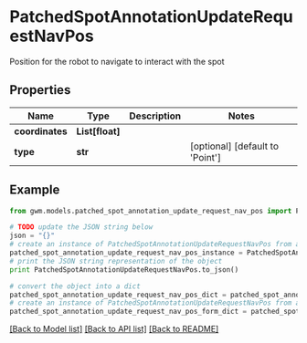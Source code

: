 # PatchedSpotAnnotationUpdateRequestNavPos

Position for the robot to navigate to interact with the spot

## Properties
Name | Type | Description | Notes
------------ | ------------- | ------------- | -------------
**coordinates** | **List[float]** |  | 
**type** | **str** |  | [optional] [default to 'Point']

## Example

```python
from gwm.models.patched_spot_annotation_update_request_nav_pos import PatchedSpotAnnotationUpdateRequestNavPos

# TODO update the JSON string below
json = "{}"
# create an instance of PatchedSpotAnnotationUpdateRequestNavPos from a JSON string
patched_spot_annotation_update_request_nav_pos_instance = PatchedSpotAnnotationUpdateRequestNavPos.from_json(json)
# print the JSON string representation of the object
print PatchedSpotAnnotationUpdateRequestNavPos.to_json()

# convert the object into a dict
patched_spot_annotation_update_request_nav_pos_dict = patched_spot_annotation_update_request_nav_pos_instance.to_dict()
# create an instance of PatchedSpotAnnotationUpdateRequestNavPos from a dict
patched_spot_annotation_update_request_nav_pos_form_dict = patched_spot_annotation_update_request_nav_pos.from_dict(patched_spot_annotation_update_request_nav_pos_dict)
```
[[Back to Model list]](../README.md#documentation-for-models) [[Back to API list]](../README.md#documentation-for-api-endpoints) [[Back to README]](../README.md)


